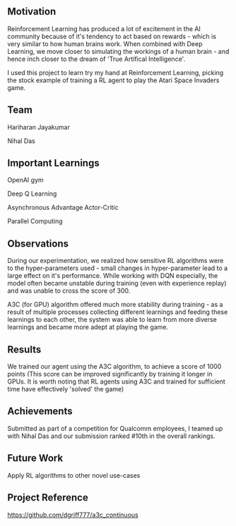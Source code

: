 ## Motivation

Reinforcement Learning has produced a lot of excitement in the AI community because of it's tendency to act based on rewards - which is very similar to how human brains work. When combined with Deep Learning, we move closer to simulating the workings of a human brain - and hence inch closer to the dream of 'True Artifical Intelligence'.

I used this project to learn try my hand at Reinforcement Learning, picking the stock example of training a RL agent to play the Atari Space Invaders game.

## Team
Hariharan Jayakumar 

Nihal Das

## Important Learnings

OpenAI gym

Deep Q Learning

Asynchronous Advantage Actor-Critic

Parallel Computing

## Observations

During our experimentation, we realized how sensitive RL algorithms were to the hyper-parameters used - small changes in hyper-parameter lead to a large effect on it's performance. While working with DQN especially, the model often became unstable during training (even with experience replay) and was unable to cross the score of 300.

A3C (for GPU) algorithm offered much more stability during training - as a result of multiple processes collecting different learnings and feeding these learnings to each other, the system was able to learn from more diverse learnings and became more adept at playing the game.

## Results

We trained our agent using the A3C algorithm, to achieve a score of 1000 points (This score can be improved significantly by training it longer in GPUs. It is worth noting that RL agents using A3C and trained for sufficient time have effectively 'solved' the game)

## Achievements

Submitted as part of a competition for Qualcomm employees, I teamed up with Nihal Das and our submission ranked #10th in the overall rankings. 

## Future Work

Apply RL algorithms to other novel use-cases

## Project Reference

https://github.com/dgriff777/a3c_continuous
